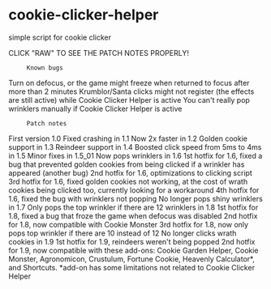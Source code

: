 # cookie-clicker-helper
simple script for cookie clicker

CLICK "RAW" TO SEE THE PATCH NOTES PROPERLY!
 
         Known bugs


 Turn on defocus, or the game might freeze when returned to focus after more than 2 minutes
 Krumblor/Santa clicks might not register (the effects are still active) while Cookie Clicker Helper is active
 You can't really pop wrinklers manually if Cookie Clicker Helper is active



         Patch notes


 First version 1.0
 Fixed crashing in 1.1
 Now 2x faster in 1.2
 Golden cookie support in 1.3
 Reindeer support in 1.4
 Boosted click speed from 5ms to 4ms in 1.5
 Minor fixes in 1.5_01
 Now pops wrinklers in 1.6
 1st hotfix for 1.6, fixed a bug that prevented golden cookies from being clicked if a wrinkler has appeared (another bug)
 2nd hotfix for 1.6, optimizations to clicking script
 3rd hotfix for 1.6, fixed golden cookies not working, at the cost of wrath cookies being clicked too, currently looking for a workaround
 4th hotfix for 1.6, fixed the bug with wrinklers not popping
 No longer pops shiny wrinklers in 1.7
 Only pops the top wrinkler if there are 12 wrinklers in 1.8
 1st hotfix for 1.8, fixed a bug that froze the game when defocus was disabled
 2nd hotfix for 1.8, now compatible with Cookie Monster
 3rd hotfix for 1.8, now only pops top wrinkler if there are 10 instead of 12
 No longer clicks wrath cookies in 1.9
 1st hotfix for 1.9, reindeers weren't being popped
 2nd hotfix for 1.9, now compatible with these add-ons: Cookie Garden Helper, Cookie Monster, Agronomicon, Crustulum, Fortune Cookie, Heavenly Calculator*, and Shortcuts.
 *add-on has some limitations not related to Cookie Clicker Helper
